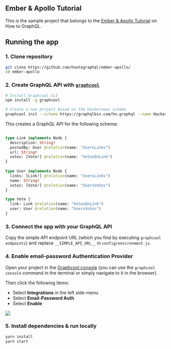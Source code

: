 ## Ember & Apollo Tutorial

This is the sample project that belongs to the [Ember & Apollo Tutorial](https://www.howtographql.com/ember-apollo/0-introduction/) on How to GraphQL.

## Running the app
### 1. Clone repository

```sh
git clone https://github.com/howtographql/ember-apollo/
cd ember-apollo
```

### 2. Create GraphQL API with [`graphcool`](https://www.npmjs.com/package/graphcool)

```sh
# Install Graphcool CLI
npm install -g graphcool

# Create a new project based on the Hackernews schema
graphcool init --schema https://graphqlbin.com/hn.graphql --name Hackernews 
```

This creates a GraphQL API for the following schema:

```graphql
                
type Link implements Node {
  description: String!
  postedBy: User @relation(name: "UsersLinks")
  url: String!
  votes: [Vote!] @relation(name: "VotesOnLink")
}
                          
type User implements Node {
  links: [Link!] @relation(name: "UsersLinks")
  name: String!
  votes: [Vote!] @relation(name: "UsersVotes")
}

type Vote {
  link: Link @relation(name: "VotesOnLink")
  user: User @relation(name: "UsersVotes")
}
```
                                
### 3. Connect the app with your GraphQL API
                                
Copy the simple API endpoint URL (which you find by executing `graphcool endpoints`) and replace `__SIMPLE_API_URL__` in `config/environment.js`.

### 4. Enable email-password Authentication Provider

Open your project in the [Graphcool console](https://console.graph.cool) (you can use the `graphcool console` command in the terminal or simply navigate to it in the browser).

Then click the following items:

- Select **Integrations** in the left side-menu
- Select **Email-Password Auth**
- Select **Enable**

![](http://imgur.com/UTY6IH5.png)


### 5. Install dependencies & run locally

```sh
yarn install
yarn start
```
